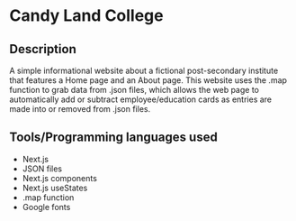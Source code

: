 # Candy Land College

## Description
A simple informational website about a fictional post-secondary institute that features a Home page and an About page. This website uses the .map function to grab data from .json files, which allows the web page to automatically add or subtract employee/education cards as entries are made into or removed from .json files.

## Tools/Programming languages used
- Next.js
- JSON files
- Next.js components
- Next.js useStates
- .map function
- Google fonts